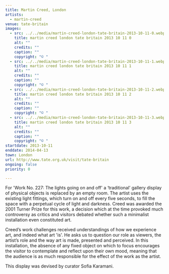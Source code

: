 ```yaml
---
title: Martin Creed, London
artists:
  - martin-creed
venue: tate-britain
images:
  - src: ../../media/martin-creed-london-tate-britain-2013-10-11-0.webp
    title: martin creed london tate britain 2013 10 11 0
    alt: ""
    credits: ""
    caption: ""
    copyright: "© "
  - src: ../../media/martin-creed-london-tate-britain-2013-10-11-1.webp
    title: martin creed london tate britain 2013 10 11 1
    alt: ""
    credits: ""
    caption: ""
    copyright: "© "
  - src: ../../media/martin-creed-london-tate-britain-2013-10-11-2.webp
    title: martin creed london tate britain 2013 10 11 2
    alt: ""
    credits: ""
    caption: ""
    copyright: "© "
  - src: ../../media/martin-creed-london-tate-britain-2013-10-11-3.webp
    title: martin creed london tate britain 2013 10 11 3
    alt: ""
    credits: ""
    caption: ""
    copyright: "© "
startdate: 2013-10-11
enddate: 2014-04-13
town: London
url: http://www.tate.org.uk/visit/tate-britain
ongoing: false
priority: 0

---
```


For 'Work No. 227: The lights going on and off' a ‘traditional’ gallery display of physical objects is replaced by an empty room. The artist uses the existing light fittings, which turn on and off every five seconds, to fill the space with a perpetual cycle of light and darkness. Creed was awarded the 2001 Turner Prize for this work, a decision which at the time provoked much controversy as critics and visitors debated whether such a minimalist installation even constituted art.

Creed’s work challenges received understandings of how we experience art, and indeed what art 'is'. He asks us to question our role as viewers, the artist’s role and the way art is made, presented and perceived. In this installation, the absence of any fixed object on which to focus encourages the visitor to contemplate and reflect upon their own mood, meaning that the audience is as much responsible for the effect of the work as the artist.

This display was devised by curator Sofia Karamani.